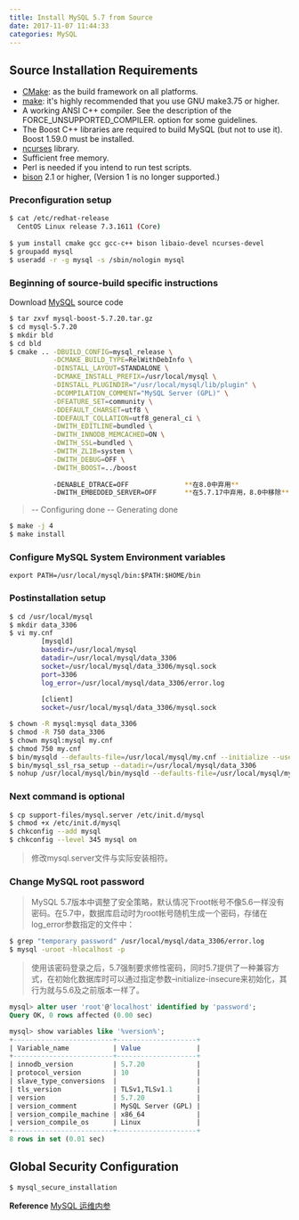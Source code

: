 ```yaml
---
title: Install MySQL 5.7 from Source
date: 2017-11-07 11:44:33
categories: MySQL
---
```

## Source Installation Requirements
* [CMake](http://www.cmake.org): as the build framework on all platforms.
* [make](http://www.gnu.org/software/make/): it's highly recommended that you use GNU make3.75 or higher. 
* A working ANSI C++ compiler. See the description of the FORCE_UNSUPPORTED_COMPILER. option for some guidelines.
* The Boost C++ libraries are required to build MySQL (but not to use it). Boost 1.59.0 must be installed. 
* [ncurses](https://www.gnu.org/software/ncurses/ncurses.html) library.
* Sufficient free memory.
* Perl is needed if you intend to run test scripts.
* [bison](http://www.gnu.org/software/bison/) 2.1 or higher, (Version 1 is no longer supported.)


### Preconfiguration setup
```bash
$ cat /etc/redhat-release 
  CentOS Linux release 7.3.1611 (Core)
  
$ yum install cmake gcc gcc-c++ bison libaio-devel ncurses-devel
$ groupadd mysql
$ useradd -r -g mysql -s /sbin/nologin mysql
```

<!-- more -->

### Beginning of source-build specific instructions
Download [MySQL](https://dev.mysql.com/downloads/mysql/) source code

```bash
$ tar zxvf mysql-boost-5.7.20.tar.gz
$ cd mysql-5.7.20
$ mkdir bld
$ cd bld
$ cmake .. -DBUILD_CONFIG=mysql_release \
           -DCMAKE_BUILD_TYPE=RelWithDebInfo \
           -DINSTALL_LAYOUT=STANDALONE \
           -DCMAKE_INSTALL_PREFIX=/usr/local/mysql \
           -DINSTALL_PLUGINDIR="/usr/local/mysql/lib/plugin" \
           -DCOMPILATION_COMMENT="MySQL Server (GPL)" \
           -DFEATURE_SET=community \
           -DDEFAULT_CHARSET=utf8 \
           -DDEFAULT_COLLATION=utf8_general_ci \
           -DWITH_EDITLINE=bundled \
           -DWITH_INNODB_MEMCACHED=ON \
           -DWITH_SSL=bundled \
           -DWITH_ZLIB=system \
           -DWITH_DEBUG=OFF \
           -DWITH_BOOST=../boost
               
           -DENABLE_DTRACE=OFF              **在8.0中弃用**
           -DWITH_EMBEDDED_SERVER=OFF       **在5.7.17中弃用，8.0中移除**
```
> -- Configuring done
  -- Generating done 

```bash
$ make -j 4
$ make install
```

### Configure MySQL System Environment variables
```
export PATH=/usr/local/mysql/bin:$PATH:$HOME/bin
```

### Postinstallation setup

```bash
$ cd /usr/local/mysql
$ mkdir data_3306
$ vi my.cnf
        [mysqld]
        basedir=/usr/local/mysql
        datadir=/usr/local/mysql/data_3306
        socket=/usr/local/mysql/data_3306/mysql.sock
        port=3306
        log_error=/usr/local/mysql/data_3306/error.log
        
        [client]
        socket=/usr/local/mysql/data_3306/mysql.sock

$ chown -R mysql:mysql data_3306
$ chmod -R 750 data_3306
$ chown mysql:mysql my.cnf
$ chmod 750 my.cnf
$ bin/mysqld --defaults-file=/usr/local/mysql/my.cnf --initialize --user=mysql
$ bin/mysql_ssl_rsa_setup --datadir=/usr/local/mysql/data_3306          ***
$ nohup /usr/local/mysql/bin/mysqld --defaults-file=/usr/local/mysql/my.cnf --user=mysql > /tmp/mysql.log 2>&1 &
```

### Next command is optional

```bash
$ cp support-files/mysql.server /etc/init.d/mysql
$ chmod +x /etc/init.d/mysql
$ chkconfig --add mysql
$ chkconfig --level 345 mysql on
```
> 修改mysql.server文件与实际安装相符。

### Change MySQL root password
> MySQL 5.7版本中调整了安全策略，默认情况下root帐号不像5.6一样没有密码。在5.7中，数据库启动时为root帐号随机生成一个密码，存储在log_error参数指定的文件中：

```bash
$ grep "temporary password" /usr/local/mysql/data_3306/error.log
$ mysql -uroot -hlocalhost -p
```

> 使用该密码登录之后，5.7强制要求修性密码，同时5.7提供了一种兼容方式，在初始化数据库时可以通过指定参数–initialize-insecure来初始化，其行为就与5.6及之前版本一样了。

```sql
mysql> alter user 'root'@'localhost' identified by 'password';
Query OK, 0 rows affected (0.00 sec)

mysql> show variables like '%version%';
+-------------------------+--------------------+
| Variable_name           | Value              |
+-------------------------+--------------------+
| innodb_version          | 5.7.20             |
| protocol_version        | 10                 |
| slave_type_conversions  |                    |
| tls_version             | TLSv1,TLSv1.1      |
| version                 | 5.7.20             |
| version_comment         | MySQL Server (GPL) |
| version_compile_machine | x86_64             |
| version_compile_os      | Linux              |
+-------------------------+--------------------+
8 rows in set (0.01 sec)

```

## Global Security Configuration
``` bash
$ mysql_secure_installation
```

**Reference**
[MySQL 运维内参](https://item.jd.com/12195430.html)
